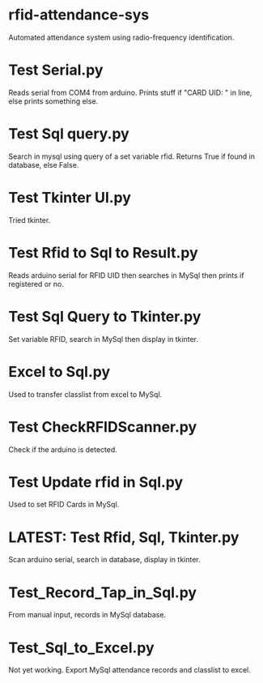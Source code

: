 # rfid-attendance-sys
Automated attendance system using radio-frequency identification.

# Test Serial.py
  Reads serial from COM4 from arduino. Prints stuff if "CARD UID: " in line, else prints something else.

# Test Sql query.py
  Search in mysql using query of a set variable rfid. Returns True if found in database, else False.

# Test Tkinter UI.py 
  Tried tkinter.
  
# Test Rfid to Sql to Result.py
  Reads arduino serial for RFID UID then searches in MySql then prints if registered or no.
  
# Test Sql Query to Tkinter.py
  Set variable RFID, search in MySql then display in tkinter.
  
# Excel to Sql.py
  Used to transfer classlist from excel to MySql.
  
# Test CheckRFIDScanner.py
  Check if the arduino is detected.

# Test Update rfid in Sql.py
  Used to set RFID Cards in MySql.

# LATEST: Test Rfid, Sql, Tkinter.py
  Scan arduino serial, search in database, display in tkinter.
  
# Test_Record_Tap_in_Sql.py
  From manual input, records in MySql database.

# Test_Sql_to_Excel.py
  Not yet working.
  Export MySql attendance records and classlist to excel.
